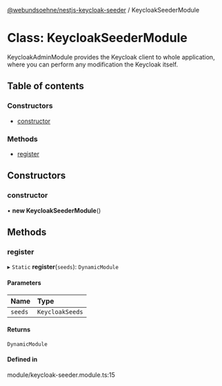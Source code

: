 [@webundsoehne/nestjs-keycloak-seeder](../README.md) / KeycloakSeederModule

# Class: KeycloakSeederModule

KeycloakAdminModule provides the Keycloak client to whole application, where you can perform any
modification the Keycloak itself.

## Table of contents

### Constructors

- [constructor](KeycloakSeederModule.md#constructor)

### Methods

- [register](KeycloakSeederModule.md#register)

## Constructors

### constructor

• **new KeycloakSeederModule**()

## Methods

### register

▸ `Static` **register**(`seeds`): `DynamicModule`

#### Parameters

| Name | Type |
| :------ | :------ |
| `seeds` | `KeycloakSeeds` |

#### Returns

`DynamicModule`

#### Defined in

module/keycloak-seeder.module.ts:15
